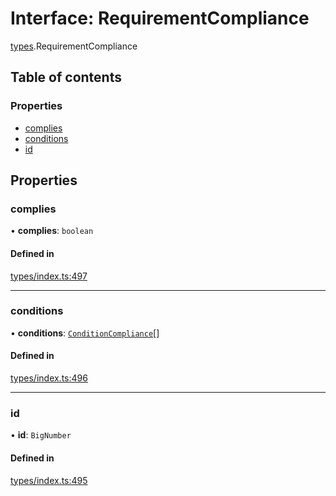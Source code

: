 # Interface: RequirementCompliance

[types](../wiki/types).RequirementCompliance

## Table of contents

### Properties

- [complies](../wiki/types.RequirementCompliance#complies)
- [conditions](../wiki/types.RequirementCompliance#conditions)
- [id](../wiki/types.RequirementCompliance#id)

## Properties

### complies

• **complies**: `boolean`

#### Defined in

[types/index.ts:497](https://github.com/PolymeshAssociation/polymesh-sdk/blob/46129005/src/types/index.ts#L497)

___

### conditions

• **conditions**: [`ConditionCompliance`](../wiki/types.ConditionCompliance)[]

#### Defined in

[types/index.ts:496](https://github.com/PolymeshAssociation/polymesh-sdk/blob/46129005/src/types/index.ts#L496)

___

### id

• **id**: `BigNumber`

#### Defined in

[types/index.ts:495](https://github.com/PolymeshAssociation/polymesh-sdk/blob/46129005/src/types/index.ts#L495)
